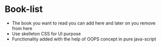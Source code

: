 # Book-list

- The book you want to read you can add here and later on you remove from here
- Use skelleton CSS for UI purpose
- Functionality added with the help of OOPS concept in pure java-script

